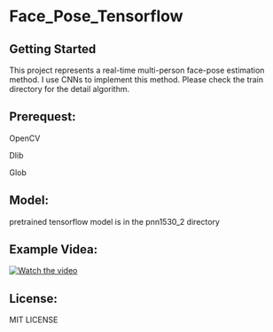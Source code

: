 # Face_Pose_Tensorflow

## Getting Started
 This project represents a real-time multi-person face-pose estimation method. I use CNNs to implement this method. Please check the train directory for the detail algorithm.

## Prerequest:
 
 OpenCV

 Dlib

 Glob

## Model:
 
 pretrained tensorflow model is in the pnn1530_2 directory

## Example Videa:

[![Watch the video](https://img.youtube.com/vi/QG5eheTpjNc/0.jpg)](https://www.youtube.com/embed/QG5eheTpjNc)

## License:

 MIT LICENSE
